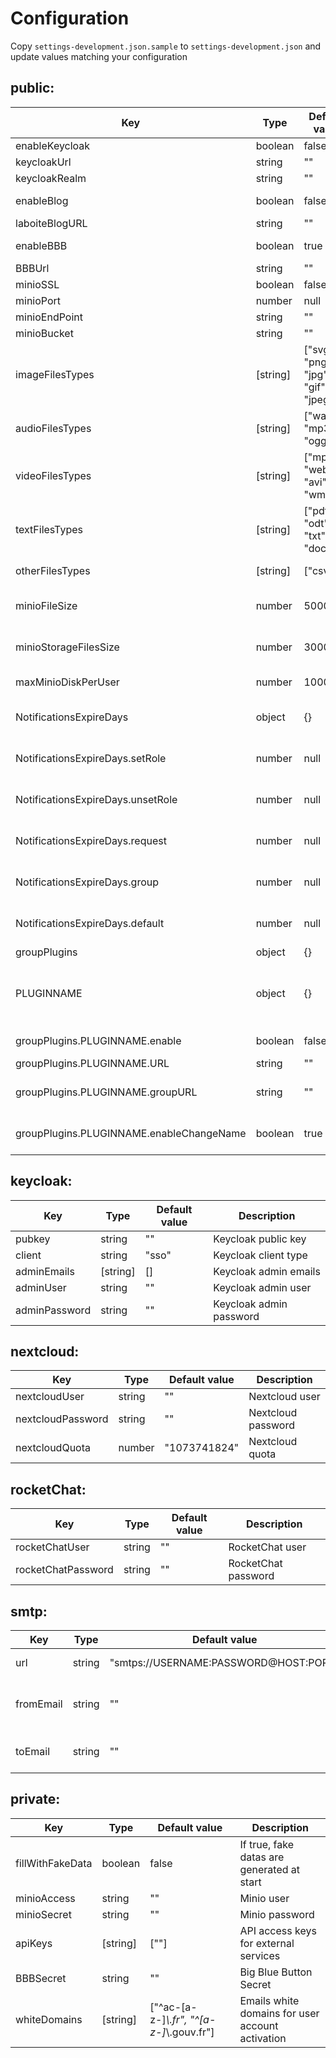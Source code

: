# Configuration

Copy `settings-development.json.sample` to `settings-development.json` and update values matching your configuration

## public:

| Key                                      | Type     | Default value                        | Description                                                                                 |
| ---------------------------------------- | -------- | ------------------------------------ | ------------------------------------------------------------------------------------------- |
| enableKeycloak                           | boolean  | false                                | If true, keycloak is enabled                                                                |
| keycloakUrl                              | string   | ""                                   | Keycloak URL                                                                                |
| keycloakRealm                            | string   | ""                                   | Keycloak Realm                                                                              |
| enableBlog                               | boolean  | false                                | enable all features and links for the blog                                                  |
| laboiteBlogURL                           | string   | ""                                   | Laboite Blog URL                                                                            |
| enableBBB                                | boolean  | true                                 | If true, Big Blue Button is enabled                                                         |
| BBBUrl                                   | string   | ""                                   | Big Blue Button URL                                                                         |
| minioSSL                                 | boolean  | false                                | If true, minio is SSL                                                                       |
| minioPort                                | number   | null                                 | Minio port                                                                                  |
| minioEndPoint                            | string   | ""                                   | Minio End Point                                                                             |
| minioBucket                              | string   | ""                                   | Minio Bucket                                                                                |
| imageFilesTypes                          | [string] | ["svg", "png", "jpg", "gif", "jpeg"] | Allowed file extensions for images                                                          |
| audioFilesTypes                          | [string] | ["wav", "mp3", "ogg"]                | Allowed file extensions for sounds                                                          |
| videoFilesTypes                          | [string] | ["mp4", "webm", "avi", "wmv"]        | Allowed file extensions for videos                                                          |
| textFilesTypes                           | [string] | ["pdf", "odt", "txt", "docx"]        | Allowed file extensions for documents                                                       |
| otherFilesTypes                          | [string] | ["csv"]                              | Allowed file extensions for other files                                                     |
| minioFileSize                            | number   | 500000                               | Maximum file size when uploading services images in admin space                             |
| minioStorageFilesSize                    | number   | 3000000                              | Maximum file size when uploading media in user space                                        |
| maxMinioDiskPerUser                      | number   | 1000000                              | Maximum disk capacity per user                                                              |
| NotificationsExpireDays                  | object   | {}                                   | Number of days to keep notications by type (null or 0 for infinite)                         |
| NotificationsExpireDays.setRole          | number   | null                                 | Number of days to keep setRole notications (null or 0 for infinite)                         |
| NotificationsExpireDays.unsetRole        | number   | null                                 | Number of days to keep unsetRole notications (null or 0 for infinite)                       |
| NotificationsExpireDays.request          | number   | null                                 | Number of days to keep request notications (null or 0 for infinite)                         |
| NotificationsExpireDays.group            | number   | null                                 | Number of days to keep group notications (null or 0 for infinite)                           |
| NotificationsExpireDays.default          | number   | null                                 | Number of days to keep no type notications (null or 0 for infinite)                         |
| groupPlugins                             | object   | {}                                   | External plugins for group                                                                  |
| PLUGINNAME                               | object   | {}                                   | General group plugin settings, see below "nextcloud" and "rocketChat" for specific settings |
| groupPlugins.PLUGINNAME.enable           | boolean  | false                                | If true, the group plugin is enabled                                                        |
| groupPlugins.PLUGINNAME.URL              | string   | ""                                   | Group plugin URL                                                                            |
| groupPlugins.PLUGINNAME.groupURL         | string   | ""                                   | [URL]/group/[GROUPSLUG]" "[URL]/apps/files/?dir=/[GROUPNAME]                                |
| groupPlugins.PLUGINNAME.enableChangeName | boolean  | true                                 | If true, changing the group name for this group plugin is possible                          |

## keycloak:

| Key           | Type     | Default value | Description             |
| ------------- | -------- | ------------- | ----------------------- |
| pubkey        | string   | ""            | Keycloak public key     |
| client        | string   | "sso"         | Keycloak client type    |
| adminEmails   | [string] | []            | Keycloak admin emails   |
| adminUser     | string   | ""            | Keycloak admin user     |
| adminPassword | string   | ""            | Keycloak admin password |

## nextcloud:

| Key               | Type   | Default value | Description        |
| ----------------- | ------ | ------------- | ------------------ |
| nextcloudUser     | string | ""            | Nextcloud user     |
| nextcloudPassword | string | ""            | Nextcloud password |
| nextcloudQuota    | number | "1073741824"  | Nextcloud quota    |

## rocketChat:

| Key                | Type   | Default value | Description         |
| ------------------ | ------ | ------------- | ------------------- |
| rocketChatUser     | string | ""            | RocketChat user     |
| rocketChatPassword | string | ""            | RocketChat password |

## smtp:

| Key       | Type   | Default value                         | Description                       |
| --------- | ------ | ------------------------------------- | --------------------------------- |
| url       | string | "smtps://USERNAME:PASSWORD@HOST:PORT" | SMTP server URI                   |
| fromEmail | string | ""                                    | Contact mail default "from" value |
| toEmail   | string | ""                                    | Contact mail default "to" value   |

## private:

| Key              | Type     | Default value                              | Description                                      |
| ---------------- | -------- | ------------------------------------------ | ------------------------------------------------ |
| fillWithFakeData | boolean  | false                                      | If true, fake datas are generated at start       |
| minioAccess      | string   | ""                                         | Minio user                                       |
| minioSecret      | string   | ""                                         | Minio password                                   |
| apiKeys          | [string] | [""]                                       | API access keys for external services            |
| BBBSecret        | string   | ""                                         | Big Blue Button Secret                           |
| whiteDomains     | [string] | ["^ac-[a-z-]_\\.fr", "^[a-z-]_\\.gouv.fr"] | Emails white domains for user account activation |
